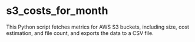 # s3_costs_for_month
This Python script fetches metrics for AWS S3 buckets, including size, cost estimation, and file count, and exports the data to a CSV file.
